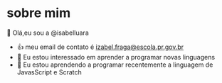 # sobre mim
👋 Olá,eu sou a @isabelluara
- :+1: meu email de contato é izabel.fraga@escola.pr.gov.br
- 👀 Eu estou interessado em aprender a programar novas linguagens
- 🌱 Eu estou aprendendo a programar recentemente a linguagem de JavasScript e Scratch


